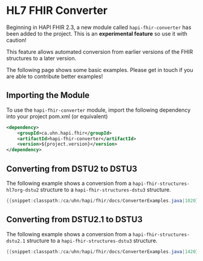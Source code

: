 
# HL7 FHIR Converter

Beginning in HAPI FHIR 2.3, a new module called `hapi-fhir-converter` has been added to the project. This is an <b>experimental feature</b> so use it with caution!

This feature allows automated conversion from earlier versions of the FHIR structures to a later version.

The following page shows some basic examples. Please get in touch if you are able to contribute better examples!

## Importing the Module

To use the `hapi-fhir-converter` module, import the following dependency into your project pom.xml (or equivalent)

```xml
<dependency>
	<groupId>ca.uhn.hapi.fhir</groupId>
	<artifactId>hapi-fhir-converter</artifactId>
	<version>${project.version}</version>
</dependency>
```

## Converting from DSTU2 to DSTU3

The following example shows a conversion from a	`hapi-fhir-structures-hl7org-dstu2` structure to a `hapi-fhir-structures-dstu3` structure.

```java
{{snippet:classpath:/ca/uhn/hapi/fhir/docs/ConverterExamples.java|1020}}
``` 

## Converting from DSTU2.1 to DSTU3

The following example shows a conversion from a	`hapi-fhir-structures-dstu2.1` structure to a `hapi-fhir-structures-dstu3` structure.

```java
{{snippet:classpath:/ca/uhn/hapi/fhir/docs/ConverterExamples.java|1420}}
``` 

